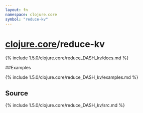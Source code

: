 ```yaml
---
layout: fn
namespace: clojure.core
symbol: "reduce-kv"
---
```


# [clojure.core](../)/reduce-kv

{% include 1.5.0/clojure.core/reduce_DASH_kv/docs.md %}

##Examples

{% include 1.5.0/clojure.core/reduce_DASH_kv/examples.md %}
## Source
{% include 1.5.0/clojure.core/reduce_DASH_kv/src.md %}

